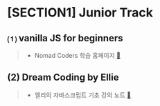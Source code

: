 # [SECTION1] Junior Track
## ⑴ vanilla JS for beginners
> * Nomad Coders 학습 홈페이지 [👻](https://nomadcoders.co/javascript-for-beginners/lobby)
## (2) Dream Coding by Ellie
> * 엘리의 자바스크립트 기초 강의 노트 [👻](https://www.youtube.com/playlist?list=PLv2d7VI9OotTVOL4QmPfvJWPJvkmv6h-2)
